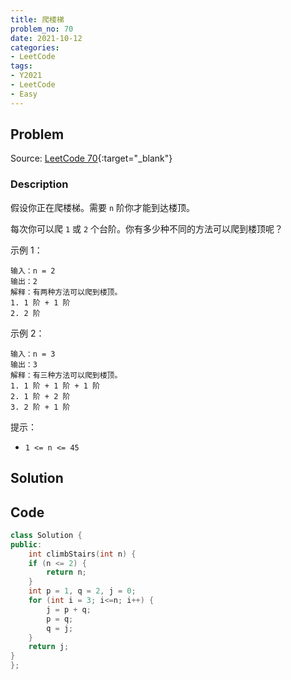 ```yaml
---
title: 爬楼梯
problem_no: 70
date: 2021-10-12
categories:
- LeetCode
tags:
- Y2021
- LeetCode
- Easy
---
```


<!-- Description. -->

<!-- more -->

## Problem

Source: [LeetCode 70](https://leetcode-cn.com/problems/climbing-stairs/){:target="_blank"}

### Description

假设你正在爬楼梯。需要 `n` 阶你才能到达楼顶。

每次你可以爬 `1` 或 `2` 个台阶。你有多少种不同的方法可以爬到楼顶呢？

示例 1：

```text
输入：n = 2
输出：2
解释：有两种方法可以爬到楼顶。
1. 1 阶 + 1 阶
2. 2 阶
```

示例 2：

```text
输入：n = 3
输出：3
解释：有三种方法可以爬到楼顶。
1. 1 阶 + 1 阶 + 1 阶
2. 1 阶 + 2 阶
3. 2 阶 + 1 阶
```

提示：

- `1 <= n <= 45`

## Solution

## Code

```cpp
class Solution {
public:
    int climbStairs(int n) {
    if (n <= 2) {
        return n;
    }
    int p = 1, q = 2, j = 0;
    for (int i = 3; i<=n; i++) {
        j = p + q;
        p = q;
        q = j;
    }
    return j;
}
};
```
